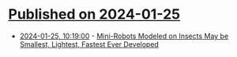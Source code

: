 # [Published on 2024-01-25](index.md)

* [2024-01-25, 10:19:00](https://soylentnews.org/article.pl?sid=24/01/24/1541203&from=rss) - [Mini-Robots Modeled on Insects May be Smallest, Lightest, Fastest Ever Developed](https://soylentnews.org/article.pl?sid=24/01/24/1541203&from=rss)
